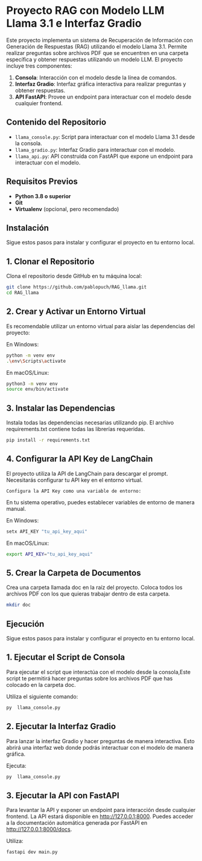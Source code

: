 # Proyecto RAG con Modelo LLM Llama 3.1 e Interfaz Gradio

Este proyecto implementa un sistema de Recuperación de Información con Generación de Respuestas (RAG) utilizando el modelo Llama 3.1. Permite realizar preguntas sobre archivos PDF que se encuentren en una carpeta específica y obtener respuestas utilizando un modelo LLM. El proyecto incluye tres componentes:

1. **Consola**: Interacción con el modelo desde la línea de comandos.
2. **Interfaz Gradio**: Interfaz gráfica interactiva para realizar preguntas y obtener respuestas.
3. **API FastAPI**: Provee un endpoint para interactuar con el modelo desde cualquier frontend.

## Contenido del Repositorio

- `llama_console.py`: Script para interactuar con el modelo Llama 3.1 desde la consola.
- `llama_gradio.py`: Interfaz Gradio para interactuar con el modelo.
- `llama_api.py`: API construida con FastAPI que expone un endpoint para interactuar con el modelo.

## Requisitos Previos

- **Python 3.8 o superior**
- **Git**
- **Virtualenv** (opcional, pero recomendado)

## Instalación

Sigue estos pasos para instalar y configurar el proyecto en tu entorno local.

## 1. Clonar el Repositorio

Clona el repositorio desde GitHub en tu máquina local:

```bash
git clone https://github.com/pablopuch/RAG_llama.git
cd RAG_llama
```

## 2. Crear y Activar un Entorno Virtual

Es recomendable utilizar un entorno virtual para aislar las dependencias del proyecto:

En Windows:

```bash
python -m venv env
.\env\Scripts\activate
```

En macOS/Linux:

```bash
python3 -m venv env
source env/bin/activate
```

## 3. Instalar las Dependencias

Instala todas las dependencias necesarias utilizando pip. El archivo requirements.txt contiene todas las librerías requeridas.

```bash
pip install -r requirements.txt
```

## 4. Configurar la API Key de LangChain

El proyecto utiliza la API de LangChain para descargar el prompt. Necesitarás configurar tu API key en el entorno virtual.

    Configura la API Key como una variable de entorno:

En tu sistema operativo, puedes establecer variables de entorno de manera manual.

En Windows:

```bash
setx API_KEY "tu_api_key_aqui"
```
En macOS/Linux:

```bash
export API_KEY="tu_api_key_aqui"
```

## 5. Crear la Carpeta de Documentos

Crea una carpeta llamada doc en la raíz del proyecto. Coloca todos los archivos PDF con los que quieras trabajar dentro de esta carpeta.

```bash
mkdir doc
```


## Ejecución

Sigue estos pasos para instalar y configurar el proyecto en tu entorno local.

## 1. Ejecutar el Script de Consola

Para ejecutar el script que interactúa con el modelo desde la consola,Este script te permitirá hacer preguntas sobre los archivos PDF que has colocado en la carpeta doc.

Utiliza el siguiente comando:

```bash
py  llama_console.py
```
## 2. Ejecutar la Interfaz Gradio

Para lanzar la interfaz Gradio y hacer preguntas de manera interactiva. Esto abrirá una interfaz web donde podrás interactuar con el modelo de manera gráfica.

Ejecuta:

```bash
py  llama_console.py
```
## 3. Ejecutar la API con FastAPI

Para levantar la API y exponer un endpoint para interacción desde cualquier frontend. La API estará disponible en http://127.0.0.1:8000. Puedes acceder a la documentación automática generada por FastAPI en http://127.0.0.1:8000/docs. 

Utiliza:

```bash
fastapi dev main.py
```